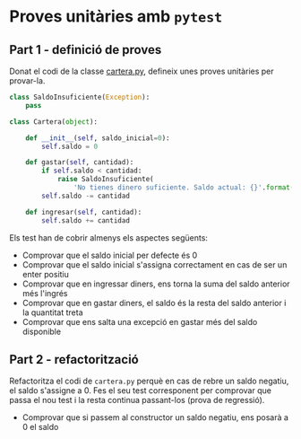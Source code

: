 # Proves unitàries amb `pytest`

## Part 1 - definició de proves

Donat el codi de la classe [cartera.py](code/cartera/cartera.py), defineix unes proves unitàries per provar-la. 

```python
class SaldoInsuficiente(Exception):
    pass

class Cartera(object):

    def __init__(self, saldo_inicial=0):
        self.saldo = 0

    def gastar(self, cantidad):
        if self.saldo < cantidad:
            raise SaldoInsuficiente(
                'No tienes dinero suficiente. Saldo actual: {}'.format(cantidad))
        self.saldo -= cantidad

    def ingresar(self, cantidad):
        self.saldo += cantidad
```

Els test han de cobrir almenys els aspectes següents:

- Comprovar que el saldo inicial per defecte és 0
- Comprovar que el saldo inicial s'assigna correctament en cas de ser un enter positiu
- Comprovar que en ingressar diners, ens torna la suma del saldo anterior més l'ingrés
- Comprovar que en gastar diners, el saldo és la resta del saldo anterior i la quantitat treta
- Comprovar que ens salta una excepció en gastar més del saldo disponible

## Part 2 - refactorització

Refactoritza el codi de `cartera.py` perquè en cas de rebre un saldo negatiu, el saldo s'assigne a 0. Fes el seu test corresponent per comprovar que passa el nou test i la resta continua passant-los (prova de regressió).

- Comprovar que si passem al constructor un saldo negatiu, ens posarà a 0 el saldo
